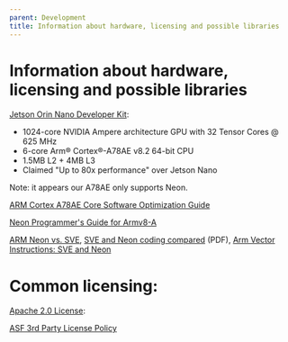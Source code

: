 ```yaml
---
parent: Development
title: Information about hardware, licensing and possible libraries
---
```


# Information about hardware, licensing and possible libraries

[Jetson Orin Nano Developer Kit](<https://www.nvidia.com/en-us/autonomous-machines/embedded-systems/jetson-nano/product-development/>):
- 1024-core NVIDIA Ampere architecture GPU with 32 Tensor Cores @ 625 MHz
- 6-core Arm® Cortex®-A78AE v8.2 64-bit CPU
- 1.5MB L2 + 4MB L3
- Claimed "Up to 80x performance" over Jetson Nano

Note: it appears our A78AE only supports Neon.

[ARM Cortex A78AE Core Software Optimization Guide](<https://developer.arm.com/documentation/PJDOC-466751330-14665/0600/?lang=en>)

[Neon Programmer's Guide for Armv8-A](<https://developer.arm.com/documentation/102159/0400/Overview>)

[ARM Neon vs. SVE](<https://developer.arm.com/documentation/102131/0100/Overview>), 
[SVE and Neon coding compared](<https://developer.arm.com/-/media/Arm%20Developer%20Community/PDF/Learn%20the%20Architecture/102131_0100_01_SVE_and_Neon_coding_compared.pdf?revision=feaaf72e-a941-461c-bd92-0d960d0f8615>) (PDF), 
[Arm Vector Instructions: SVE and Neon](<https://github.com/NVIDIA/grace-cpu-benchmarking-guide/blob/main/src/developer/vectorization.md>)

# Common licensing:

[Apache 2.0 License](<https://pitt.libguides.com/openlicensing/apache2>):

[ASF 3rd Party License Policy](<https://www.apache.org/legal/resolved.html>)

